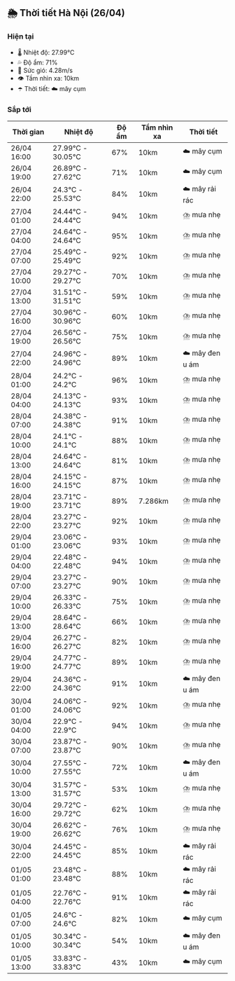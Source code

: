 ## 🌦️ Thời tiết Hà Nội (26/04)

### Hiện tại

- 🌡️ Nhiệt độ: 27.99℃
- 💦 Độ ẩm: 71%
- 💨 Sức gió: 4.28m/s
- 👁️ Tầm nhìn xa: 10km
- ☂️ Thời tiết: ☁️ mây cụm

### Sắp tới

| Thời gian | Nhiệt độ | Độ ẩm | Tầm nhìn xa | Thời tiết |
| --- | --- | --- | --- | --- |
| 26/04 16:00 | 27.99℃ - 30.05℃ | 67% | 10km | ☁️ mây cụm |
| 26/04 19:00 | 26.89℃ - 27.62℃ | 71% | 10km | ☁️ mây cụm |
| 26/04 22:00 | 24.3℃ - 25.53℃ | 84% | 10km | ☁️ mây rải rác |
| 27/04 01:00 | 24.44℃ - 24.44℃ | 94% | 10km | ⛈️ mưa nhẹ |
| 27/04 04:00 | 24.64℃ - 24.64℃ | 95% | 10km | ⛈️ mưa nhẹ |
| 27/04 07:00 | 25.49℃ - 25.49℃ | 92% | 10km | ⛈️ mưa nhẹ |
| 27/04 10:00 | 29.27℃ - 29.27℃ | 70% | 10km | ⛈️ mưa nhẹ |
| 27/04 13:00 | 31.51℃ - 31.51℃ | 59% | 10km | ⛈️ mưa nhẹ |
| 27/04 16:00 | 30.96℃ - 30.96℃ | 60% | 10km | ⛈️ mưa nhẹ |
| 27/04 19:00 | 26.56℃ - 26.56℃ | 75% | 10km | ⛈️ mưa nhẹ |
| 27/04 22:00 | 24.96℃ - 24.96℃ | 89% | 10km | ☁️ mây đen u ám |
| 28/04 01:00 | 24.2℃ - 24.2℃ | 96% | 10km | ⛈️ mưa nhẹ |
| 28/04 04:00 | 24.13℃ - 24.13℃ | 93% | 10km | ⛈️ mưa nhẹ |
| 28/04 07:00 | 24.38℃ - 24.38℃ | 91% | 10km | ⛈️ mưa nhẹ |
| 28/04 10:00 | 24.1℃ - 24.1℃ | 88% | 10km | ⛈️ mưa nhẹ |
| 28/04 13:00 | 24.64℃ - 24.64℃ | 81% | 10km | ⛈️ mưa nhẹ |
| 28/04 16:00 | 24.15℃ - 24.15℃ | 87% | 10km | ⛈️ mưa nhẹ |
| 28/04 19:00 | 23.71℃ - 23.71℃ | 89% | 7.286km | ⛈️ mưa nhẹ |
| 28/04 22:00 | 23.27℃ - 23.27℃ | 92% | 10km | ⛈️ mưa nhẹ |
| 29/04 01:00 | 23.06℃ - 23.06℃ | 93% | 10km | ⛈️ mưa nhẹ |
| 29/04 04:00 | 22.48℃ - 22.48℃ | 94% | 10km | ⛈️ mưa nhẹ |
| 29/04 07:00 | 23.27℃ - 23.27℃ | 90% | 10km | ⛈️ mưa nhẹ |
| 29/04 10:00 | 26.33℃ - 26.33℃ | 75% | 10km | ⛈️ mưa nhẹ |
| 29/04 13:00 | 28.64℃ - 28.64℃ | 66% | 10km | ⛈️ mưa nhẹ |
| 29/04 16:00 | 26.27℃ - 26.27℃ | 82% | 10km | ⛈️ mưa nhẹ |
| 29/04 19:00 | 24.77℃ - 24.77℃ | 89% | 10km | ⛈️ mưa nhẹ |
| 29/04 22:00 | 24.36℃ - 24.36℃ | 91% | 10km | ☁️ mây đen u ám |
| 30/04 01:00 | 24.06℃ - 24.06℃ | 92% | 10km | ⛈️ mưa nhẹ |
| 30/04 04:00 | 22.9℃ - 22.9℃ | 94% | 10km | ⛈️ mưa nhẹ |
| 30/04 07:00 | 23.87℃ - 23.87℃ | 90% | 10km | ⛈️ mưa nhẹ |
| 30/04 10:00 | 27.55℃ - 27.55℃ | 72% | 10km | ☁️ mây đen u ám |
| 30/04 13:00 | 31.57℃ - 31.57℃ | 53% | 10km | ⛈️ mưa nhẹ |
| 30/04 16:00 | 29.72℃ - 29.72℃ | 62% | 10km | ⛈️ mưa nhẹ |
| 30/04 19:00 | 26.62℃ - 26.62℃ | 76% | 10km | ⛈️ mưa nhẹ |
| 30/04 22:00 | 24.45℃ - 24.45℃ | 85% | 10km | ☁️ mây rải rác |
| 01/05 01:00 | 23.48℃ - 23.48℃ | 88% | 10km | ☁️ mây rải rác |
| 01/05 04:00 | 22.76℃ - 22.76℃ | 91% | 10km | ☁️ mây rải rác |
| 01/05 07:00 | 24.6℃ - 24.6℃ | 82% | 10km | ☁️ mây cụm |
| 01/05 10:00 | 30.34℃ - 30.34℃ | 54% | 10km | ☁️ mây đen u ám |
| 01/05 13:00 | 33.83℃ - 33.83℃ | 43% | 10km | ☁️ mây cụm |
